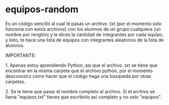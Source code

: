 # equipos-random
<p>Es un código sencillo al cual le pasas un archivo .txt (por el momento sólo funciona con estos archivos) con los alumnos de un grupo cualquiera (un nombre por renglón) y le dices la cantidad de integrantes por cada equipo, y listo, te hace una lista de equipos con integrantes aleatorios de la lista de alumnos.</p>
<p>IMPORTANTE:</p> 
<p>1. Apenas estoy aprendiendo Python, así que el archivo .txt se tiene que encontrar en la misma carpeta que el archivo python, por el momento desconozco cómo hacer que el código haga una búsqueda por otras carpetas.</p>
<p>2. Se le tiene que pasar el nombre completo al archivo. Si el archivo se llama "equipos.txt" tienes que escribirlo así completo y no solo "equipos".</p>
